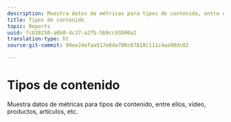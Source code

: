 ```yaml
---
description: Muestra datos de métricas para tipos de contenido, entre ellos, vídeo, productos, artículos, etc.
title: Tipos de contenido
topic: Reports
uuid: fc838250-a0b8-4c37-a2fb-5b9cc93b90a2
translation-type: ht
source-git-commit: 99ee24efaa517e8da700c67818c111c4aa90dc02

---
```



# Tipos de contenido

Muestra datos de métricas para tipos de contenido, entre ellos, vídeo, productos, artículos, etc.

